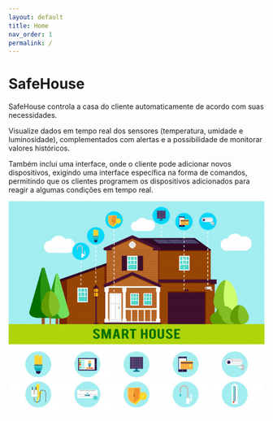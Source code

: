 ```yaml
---
layout: default
title: Home
nav_order: 1
permalink: /
---
```


# SafeHouse

SafeHouse controla a casa do cliente automaticamente de acordo com suas necessidades.

Visualize dados em tempo real dos sensores (temperatura, umidade e luminosidade), complementados com alertas e a possibilidade de monitorar valores históricos.

Também inclui uma interface, onde o cliente pode adicionar novos dispositivos, exigindo uma interface específica na forma de comandos, permitindo que os clientes programem os dispositivos adicionados para reagir a algumas condições em tempo real.

![smarthouse](smarthouse.jpg)
